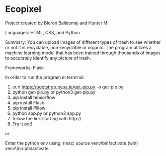 # Ecopixel

Project created by Bleron Balidemaj and Hunter M

Languages: HTML, CSS, and Python

Summary: You can upload images of different types of trash to see whether or not it is recyclable, non-recyclable or organic. The program utilizes a machine learning model that has been trained through thousands of images to accurately identify any picture of trash.

Frameworks: Flask

In order to run the program in terminal:
1) curl https://bootstrap.pypa.io/get-pip.py -o get-pip.py
2) python get-pip.py or python3 get-pip.py
3) pip install tensorflow
4) pip install Flask
5) pip install Pillow
6) python app.py or python3 app.py
7) follow the link starting with http://
8) Try it out!

or 

Enter the python env using:
(mac) source venv/bin/activate
(win) venv\Scripts\activate 
